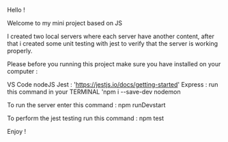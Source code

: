 Hello !

Welcome to my mini project based on JS

I created two local servers where each server have another content, after that i created some unit testing with jest 
to verify that the server is working properly.

Please before you running this project make sure you have installed on your computer :

VS Code
nodeJS
Jest : 'https://jestjs.io/docs/getting-started'
Express : run this command in your TERMINAL 'npm i --save-dev nodemon

To run the server enter this command : npm runDevstart

To perform the jest testing run this command : npm test

Enjoy !

